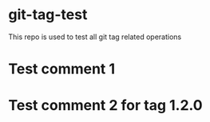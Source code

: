 # git-tag-test
This repo is used to test all git tag related operations

# Test comment 1

# Test comment 2 for tag 1.2.0
